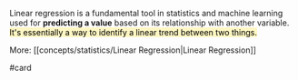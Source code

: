 Linear regression is a fundamental tool in statistics and machine learning used for **predicting a value** based on its relationship with another variable. <mark style="background: #FFF3A3A6;">It's essentially a way to identify a linear trend between two things.</mark>

More: [[concepts/statistics/Linear Regression|Linear Regression]]

#card 